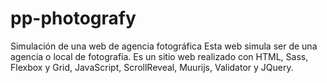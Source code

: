 # pp-photografy
Simulación de una web de agencia fotográfica
Esta web simula ser de una agencia o local de fotografía. Es un sitio web realizado con HTML, Sass, Flexbox y Grid, JavaScript, ScrollReveal, Muurijs, Validator y JQuery.

